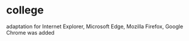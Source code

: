 # college
adaptation for Internet Explorer, Microsoft Edge, Mozilla Firefox, Google Chrome was added

 

